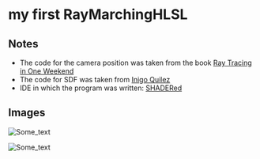 # my first RayMarchingHLSL

## Notes

- The code for the camera position was taken from the book [Ray Tracing in One Weekend](https://raytracing.github.io/books/RayTracingInOneWeekend.html) 
- The code for SDF was taken from [Inigo Quilez](https://iquilezles.org/articles/distfunctions/)
- IDE in which the program was written: [SHADERed](https://shadered.org/)

## Images

![Some_text](https://raw.githubusercontent.com/ProgrammerFox/first_RayMarchingHLSL/main/images/movie.gif "GIF")

![Some_text](https://raw.githubusercontent.com/ProgrammerFox/first_RayMarchingHLSL/main/images/RayMarchingScreen1.png "Image")
